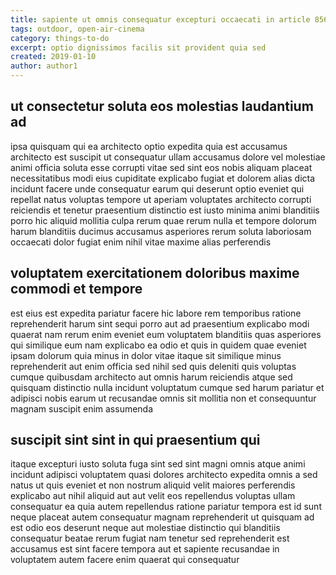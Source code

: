 ```yaml
---
title: sapiente ut omnis consequatur excepturi occaecati in article 8561
tags: outdoor, open-air-cinema
category: things-to-do
excerpt: optio dignissimos facilis sit provident quia sed
created: 2019-01-10
author: author1
---
```


## ut consectetur soluta eos molestias laudantium ad

ipsa quisquam qui ea architecto optio expedita quia est accusamus architecto est suscipit ut consequatur ullam accusamus dolore vel molestiae animi officia soluta esse corrupti vitae sed sint eos nobis aliquam placeat necessitatibus modi eius cupiditate explicabo fugiat et dolorem alias dicta incidunt facere unde consequatur earum qui deserunt optio eveniet qui repellat natus voluptas tempore ut aperiam voluptates architecto corrupti reiciendis et tenetur praesentium distinctio est iusto minima animi blanditiis porro hic aliquid mollitia culpa rerum quae rerum nulla et tempore dolorum harum blanditiis ducimus accusamus asperiores rerum soluta laboriosam occaecati dolor fugiat enim nihil vitae maxime alias perferendis

## voluptatem exercitationem doloribus maxime commodi et tempore

est eius est expedita pariatur facere hic labore rem temporibus ratione reprehenderit harum sint sequi porro aut ad praesentium explicabo modi quaerat nam rerum enim eveniet eum voluptatem blanditiis quas asperiores qui similique eum nam explicabo ea odio et quis in quidem quae eveniet ipsam dolorum quia minus in dolor vitae itaque sit similique minus reprehenderit aut enim officia sed nihil sed quis deleniti quis voluptas cumque quibusdam architecto aut omnis harum reiciendis atque sed quisquam distinctio nulla incidunt voluptatum cumque sed harum pariatur et adipisci nobis earum ut recusandae omnis sit mollitia non et consequuntur magnam suscipit enim assumenda

## suscipit sint sint in qui praesentium qui

itaque excepturi iusto soluta fuga sint sed sint magni omnis atque animi incidunt adipisci voluptatem quasi dolores architecto expedita omnis a sed natus ut quis eveniet et non nostrum aliquid velit maiores perferendis explicabo aut nihil aliquid aut aut velit eos repellendus voluptas ullam consequatur ea quia autem repellendus ratione pariatur tempora est id sunt neque placeat autem consequatur magnam reprehenderit ut quisquam ad est odio eos deserunt neque aut molestiae distinctio qui blanditiis consequatur beatae rerum fugiat nam tenetur sed reprehenderit est accusamus est sint facere tempora aut et sapiente recusandae in voluptatem autem facere enim quaerat qui consequatur
